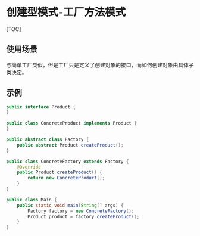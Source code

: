 # 创建型模式-工厂方法模式

[TOC]

## 使用场景

与简单工厂类似，但是工厂只是定义了创建对象的接口，而如何创建对象由具体子类决定。

## 示例

```java
public interface Product {
}
```

```java
public class ConcreteProduct implements Product {
}
```

```java
public abstract class Factory {
    public abstract Product createProduct();
}
```

```java
public class ConcreteFactory extends Factory {
    @Override
    public Product createProduct() {
        return new ConcreteProduct();
    }
}
```

```java
public class Main {
    public static void main(String[] args) {
        Factory factory = new ConcreteFactory();
        Product product = factory.createProduct();
    }
}
```